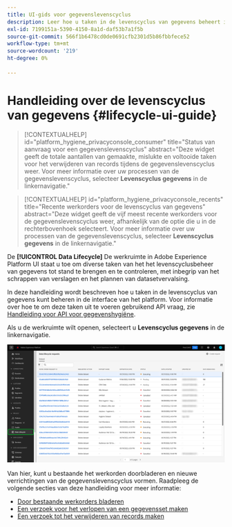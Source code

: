 ```yaml
---
title: UI-gids voor gegevenslevenscyclus
description: Leer hoe u taken in de levenscyclus van gegevens beheert in de Adobe Experience Platform-gebruikersinterface.
exl-id: 7199151a-5390-4150-8a1d-daf53b7a1f5b
source-git-commit: 566f1b6478cd0de0691cfb2301d5b86fbbfece52
workflow-type: tm+mt
source-wordcount: '219'
ht-degree: 0%

---
```


# Handleiding over de levenscyclus van gegevens {#lifecycle-ui-guide}

>[!CONTEXTUALHELP]
>id="platform_hygiene_privacyconsole_consumer"
>title="Status van aanvraag voor een gegevenslevenscyclus"
>abstract="Deze widget geeft de totale aantallen van gemaakte, mislukte en voltooide taken voor het verwijderen van records tijdens de gegevenslevenscyclus weer. Voor meer informatie over uw processen van de gegevenslevenscyclus, selecteer **Levenscyclus gegevens** in de linkernavigatie."

>[!CONTEXTUALHELP]
>id="platform_hygiene_privacyconsole_recents"
>title="Recente werkorders voor de levenscyclus van gegevens"
>abstract="Deze widget geeft de vijf meest recente werkorders voor de gegevenslevenscyclus weer, afhankelijk van de optie die u in de rechterbovenhoek selecteert. Voor meer informatie over uw processen van de gegevenslevenscyclus, selecteer **Levenscyclus gegevens** in de linkernavigatie."

De **[!UICONTROL Data Lifecycle]** De werkruimte in Adobe Experience Platform UI staat u toe om diverse taken van het het levenscyclusbeheer van gegevens tot stand te brengen en te controleren, met inbegrip van het schrappen van verslagen en het plannen van datasetvervalsing.

In deze handleiding wordt beschreven hoe u taken in de levenscyclus van gegevens kunt beheren in de interface van het platform. Voor informatie over hoe te om deze taken uit te voeren gebruikend API vraag, zie [Handleiding voor API voor gegevenshygiëne](../api/overview.md).

Als u de werkruimte wilt openen, selecteert u **Levenscyclus gegevens** in de linkernavigatie.

![De [!UICONTROL Data Lifecycle] in de gebruikersinterface van het platform, met [!UICONTROL Data Lifecycle] gemarkeerd in de linkernavigatie.](../images/ui/overview/home.png)

Van hier, kunt u bestaande het werkorden doorbladeren en nieuwe verrichtingen van de gegevenslevenscyclus vormen. Raadpleeg de volgende secties van deze handleiding voor meer informatie:

* [Door bestaande werkorders bladeren](./browse.md)
* [Een verzoek voor het verlopen van een gegevensset maken](./dataset-expiration.md)
* [Een verzoek tot het verwijderen van records maken](./record-delete.md)
